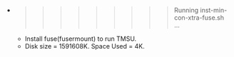 * >>>>>>>>> Running inst-min-con-xtra-fuse.sh ...
  * Install fuse(fusermount) to run TMSU.
  * Disk size = 1591608K. Space Used = 4K.
